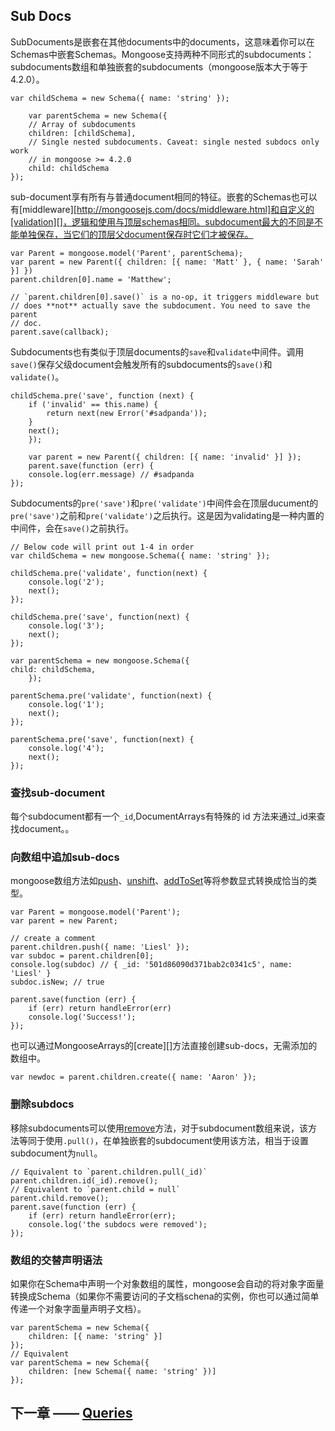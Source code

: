 ## Sub Docs

SubDocuments是嵌套在其他documents中的documents，这意味着你可以在Schemas中嵌套Schemas。Mongoose支持两种不同形式的subdocuments：subdocuments数组和单独嵌套的subdocuments（mongoose版本大于等于4.2.0）。

    var childSchema = new Schema({ name: 'string' });

        var parentSchema = new Schema({
        // Array of subdocuments
        children: [childSchema],
        // Single nested subdocuments. Caveat: single nested subdocs only work
        // in mongoose >= 4.2.0
        child: childSchema
    });

sub-document享有所有与普通document相同的特征。嵌套的Schemas也可以有[middleware][http://mongoosejs.com/docs/middleware.html]和自定义的[validation][]，逻辑和使用与顶层schemas相同。subdocument最大的不同是不能单独保存，当它们的顶层父document保存时它们才被保存。

    var Parent = mongoose.model('Parent', parentSchema);
    var parent = new Parent({ children: [{ name: 'Matt' }, { name: 'Sarah' }] })
    parent.children[0].name = 'Matthew';

    // `parent.children[0].save()` is a no-op, it triggers middleware but
    // does **not** actually save the subdocument. You need to save the parent
    // doc.
    parent.save(callback);

Subdocuments也有类似于顶层documents的`save`和`validate`中间件。调用`save()`保存父级document会触发所有的subdocuments的`save()`和`validate()`。

    childSchema.pre('save', function (next) {
        if ('invalid' == this.name) {
            return next(new Error('#sadpanda'));
        }
        next();
        });

        var parent = new Parent({ children: [{ name: 'invalid' }] });
        parent.save(function (err) {
        console.log(err.message) // #sadpanda
    });

Subdocuments的`pre('save')`和`pre('validate')`中间件会在顶层ducument的`pre('save')`之前和`pre('validate')`之后执行。这是因为validating是一种内置的中间件，会在`save()`之前执行。

    // Below code will print out 1-4 in order
    var childSchema = new mongoose.Schema({ name: 'string' });

    childSchema.pre('validate', function(next) {
        console.log('2');
        next();
    });

    childSchema.pre('save', function(next) {
        console.log('3');
        next();
    });

    var parentSchema = new mongoose.Schema({
    child: childSchema,
        });

    parentSchema.pre('validate', function(next) {
        console.log('1');
        next();
    });

    parentSchema.pre('save', function(next) {
        console.log('4');
        next();
    });

### 查找sub-document

每个subdocument都有一个`_id`,DocumentArrays有特殊的 id 方法来通过_id来查找document。。
### 向数组中追加sub-docs

mongoose数组方法如[push][]、[unshift][]、[addToSet][]等将参数显式转换成恰当的类型。

    var Parent = mongoose.model('Parent');
    var parent = new Parent;

    // create a comment
    parent.children.push({ name: 'Liesl' });
    var subdoc = parent.children[0];
    console.log(subdoc) // { _id: '501d86090d371bab2c0341c5', name: 'Liesl' }
    subdoc.isNew; // true

    parent.save(function (err) {
        if (err) return handleError(err)
        console.log('Success!');
    });

也可以通过MongooseArrays的[create][]方法直接创建sub-docs，无需添加的数组中。

    var newdoc = parent.children.create({ name: 'Aaron' });

### 删除subdocs

移除subdocuments可以使用[remove][]方法，对于subdocument数组来说，该方法等同于使用`.pull()`，在单独嵌套的subdocument使用该方法，相当于设置subdocument为`null`。

    // Equivalent to `parent.children.pull(_id)`
    parent.children.id(_id).remove();
    // Equivalent to `parent.child = null`
    parent.child.remove();
    parent.save(function (err) {
        if (err) return handleError(err);
        console.log('the subdocs were removed');
    });

### 数组的交替声明语法

如果你在Schema中声明一个对象数组的属性，mongoose会自动的将对象字面量转换成Schema（如果你不需要访问的子文档schena的实例，你也可以通过简单传递一个对象字面量声明子文档）。

    var parentSchema = new Schema({
        children: [{ name: 'string' }]
    });
    // Equivalent
    var parentSchema = new Schema({
        children: [new Schema({ name: 'string' })]
    });

## 下一章 —— [Queries][]

[Queries]:https://github.com/dreamFlyingCat/mongoose-API/blob/master/docs/Schemas/Queries.md
[remove]:http://mongoosejs.com/docs/api.html#types_array_MongooseArray.remove
[push]:http://mongoosejs.com/docs/api.html#types_array_MongooseArray.push
[unshift]:http://mongoosejs.com/docs/api.html#types_array_MongooseArray.unshift
[addToSet]:http://mongoosejs.com/docs/api.html#types_array_MongooseArray.addToSet
[id]:http://mongoosejs.com/docs/api.html#types_documentarray_MongooseDocumentArray-id
[middleware]: http://mongoosejs.com/docs/middleware.html
[validation]: http://mongoosejs.com/docs/validation.html